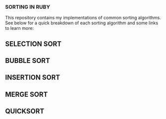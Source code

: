 ### SORTING IN RUBY

This repository contains my implementations of common sorting algorithms. See below for a quick breakdown of each sorting algorithm and some links to learn more:

## SELECTION SORT

## BUBBLE SORT

## INSERTION SORT

## MERGE SORT

## QUICKSORT
